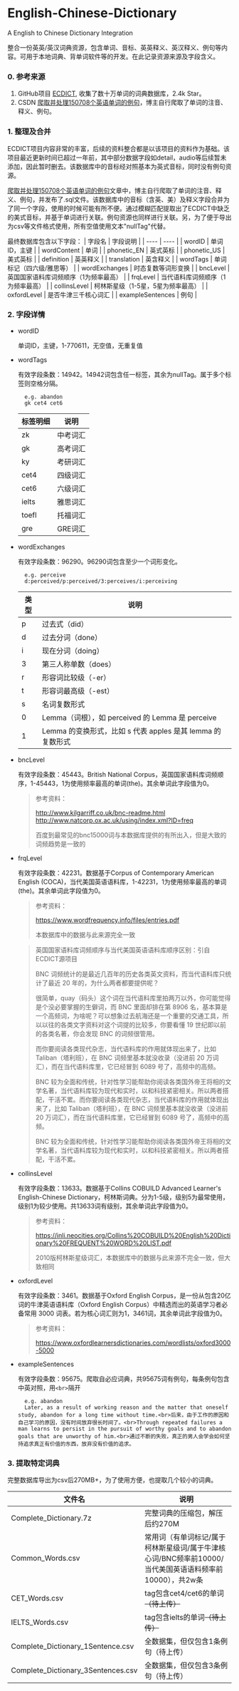 # English-Chinese-Dictionary
A English to Chinese Dictionary Integration

整合一份英英/英汉词典资源，包含单词、音标、英英释义、英汉释义、例句等内容。可用于本地词典、背单词软件等的开发。在此记录资源来源及字段含义。

### 0. 参考来源

1. GitHub项目 <a href="https://github.com/skywind3000/ECDICT">ECDICT</a>, 收集了数十万单词的词典数据库，2.4k Star。
2. CSDN <a href="https://u25th-engineer.blog.csdn.net/article/details/105901529?utm_medium=distribute.pc_relevant.none-task-blog-BlogCommendFromMachineLearnPai2-3.channel_param&depth_1-utm_source=distribute.pc_relevant.none-task-blog-BlogCommendFromMachineLearnPai2-3.channel_param">爬取并处理150708个英语单词的例句</a>，博主自行爬取了单词的注音、释义、例句。


### 1. 整理及合并
ECDICT项目内容非常的丰富，后续的资料整合都是以该项目的资料作为基础。该项目最近更新时间已超过一年前，其中部分数据字段如detail，audio等后续暂未添加，因此暂时删去。该数据库中的音标经对照基本为英式音标，同时没有例句资源。

<a href="https://u25th-engineer.blog.csdn.net/article/details/105901529?utm_medium=distribute.pc_relevant.none-task-blog-BlogCommendFromMachineLearnPai2-3.channel_param&depth_1-utm_source=distribute.pc_relevant.none-task-blog-BlogCommendFromMachineLearnPai2-3.channel_param">爬取并处理150708个英语单词的例句</a>文章中，博主自行爬取了单词的注音、释义、例句，并发布了.sql文件。该数据库中的音标（含英、美）及释义字段合并为了同一个字段，使用的时候可能有所不便。通过模糊匹配提取出了ECDICT中缺乏的美式音标，并基于单词进行关联。例句资源也同样进行关联。另，为了便于导出为csv等文件格式使用，所有空值使用文本"nullTag"代替。

最终数据库包含以下字段：
|  字段名  | 字段说明  |
|  ----  | ----  |
| wordID  | 单词ID，主键 |
| wordContent  | 单词 |
| phonetic_EN  | 英式英标 |
| phonetic_US  | 美式英标 |
| definition  | 英英释义 |
| translation  | 英含释义 |
| wordTags  | 单词标记（四六级/雅思等） |
| wordExchanges  | 时态复数等词形变换 |
| bncLevel  | 英国国家语料库词频顺序（1为频率最高） |
| frqLevel  | 当代语料库词频顺序（1为频率最高） |
| collinsLevel  | 柯林斯星级（1-5星，5星为频率最高） |
| oxfordLevel  | 是否牛津三千核心词汇 |
| exampleSentences  | 例句 |

### 2. 字段详情

* wordID
   
  单词ID，主键，1-770611，无空值，无重复值
* wordTags
  
  有效字段条数：14942。14942词包含任一标签，其余为nullTag。属于多个标签则空格分隔。
  
        e.g. abandon
        gk cet4 cet6 
    |  标签明细  | 说明  |
    |  ----  | ----  |
    |  zk  | 中考词汇  |
    |  gk  | 高考词汇  |
    |  ky  | 考研词汇  |
    |  cet4  | 四级词汇  |
    |  cet6  | 六级词汇  |
    |  ielts  | 雅思词汇  |
    |  toefl  | 托福词汇  |
    |  gre  | GRE词汇  |

* wordExchanges

  有效字段条数：96290。96290词包含至少一个词形变化。
  
        e.g. perceive
        d:perceived/p:perceived/3:perceives/i:perceiving
    |类型	|说明
    |  ----  | ----  |
    |p	|过去式（did）
    |d	|过去分词（done）
    |i	|现在分词（doing）
    |3	|第三人称单数（does）
    |r	|形容词比较级（-er）
    |t	|形容词最高级（-est）
    |s	|名词复数形式
    |0	|Lemma（词根），如 perceived 的 Lemma 是 perceive
    |1|	Lemma 的变换形式，比如 s 代表 apples 是其 lemma 的复数形式

* bncLevel

    有效字段条数：45443。British National Corpus，英国国家语料库词频顺序，1-45443，1为使用频率最高的单词(the)。其余单词此字段值为0。

    > 参考资料： 
    > 
    >http://www.kilgarriff.co.uk/bnc-readme.html
    >http://www.natcorp.ox.ac.uk/using/index.xml?ID=freq
    >    
    >百度到最常见的bnc15000词与本数据库提供的有所出入，但是大致的词频趋势是一致的

* frqLevel

    有效字段条数：42231。数据基于Corpus of Contemporary American English (COCA)，当代美国英语语料库，1-42231，1为使用频率最高的单词(the)。其余单词此字段值为0。

    >    参考资料： 
    >
    >    https://www.wordfrequency.info/files/entries.pdf
    >
    >    本数据库中的数据与此来源完全一致

    >    英国国家语料库词频顺序与当代美国英语语料库顺序区别：引自ECDICT源项目
    >
    >BNC 词频统计的是最近几百年的历史各类英文资料，而当代语料库只统计了最近 20 年的，为什么两者都要提供呢？
    >
    >很简单，quay（码头）这个词在当代语料库里拍两万以外，你可能觉得是个没必要掌握的生僻词，而 BNC 里面却排在第 8906 名，基本算是一个高频词，为啥呢？可以想象过去航海还是一个重要的交通工具，所以以往的各类文字资料对这个词提的比较多，你要看懂 19 世纪即以前的各类名著，你会发现 BNC 的词频很管用。
    >
    >而你要阅读各类现代杂志，当代语料库的作用就体现出来了，比如 Taliban（塔利班），在 BNC 词频里基本就没收录（没进前 20 万词汇），而在当代语料库里，它已经冒到 6089 号了，高频中的高频。
    >
    >BNC 较为全面和传统，针对性学习能帮助你阅读各类国外帝王将相的文学名著，当代语料库较为现代和实时，以和科技紧密相关。所以两者搭配，干活不累。而你要阅读各类现代杂志，当代语料库的作用就体现出来了，比如 Taliban（塔利班），在 BNC 词频里基本就没收录（没进前 20 万词汇），而在当代语料库里，它已经冒到 6089 号了，高频中的高频。
    >
    >BNC 较为全面和传统，针对性学习能帮助你阅读各类国外帝王将相的文学名著，当代语料库较为现代和实时，以和科技紧密相关。所以两者搭配，干活不累。


* collinsLevel

    有效字段条数：13633。数据基于Collins COBUILD Advanced Learner's English-Chinese Dictionary，柯林斯词典。分为1-5级，级别5为最常使用，级别1为较少使用。共13633词有级别，其余单词此字段值为0。

    >    参考资料： 
    >
    >    https://inli.neocities.org/Collins%20COBUILD%20English%20Dictionary%20FREQUENT%20WORD%20LIST.pdf
    >
    >    2010版柯林斯星级词汇，本数据库中的数据与此来源不完全一致，但大致相同

* oxfordLevel

    有效字段条数：3461。数据基于Oxford English Corpus，是一份从包含20亿词的牛津英语语料库（Oxford English Corpus）中精选而出的英语学习者必备常用 3000 词表。若为核心词汇则为1，3461词，其余单词此字段值为0。

    >    参考资料： 
    >
    >    https://www.oxfordlearnersdictionaries.com/wordlists/oxford3000-5000

* exampleSentences
  
  有效字段条数：95675。爬取自必应词典，共95675词有例句，每条例句包含中英对照，用`<br>`隔开

        e.g. abandon
        Later, as a result of working reason and the matter that oneself study, abandon for a long time without time.<br>后来，由于工作的原因和自己学习的原因，没有时间放弃很长时间了。<br>Through repeated failures a man learns to persist in the pursuit of worthy goals and to abandon goals that are unworthy of him.<br>通过不断的失败，真正的男人会学会如何坚持追求真正有价值的东西，放弃没有价值的追求。
    
### 3. 提取特定词典

完整数据库导出为csv后270MB+，为了使用方便，也提取几个较小的词典。

|  文件名  | 说明  |
|  ----  | ----  |
|  Complete_Dictionary.7z  | 完整词典的压缩包，解压后约270M  |
|  Common_Words.csv  | 常用词（有单词标记/属于柯林斯星级词/属于牛津核心词/BNC频率前10000/当代美国英语语料频率前10000），共2w条  |
|  CET_Words.csv  | tag包含cet4/cet6的单词~~（待上传）~~  |
|  IELTS_Words.csv  | tag包含ielts的单词~~（待上传）~~  |
|  Complete_Dictionary_1Sentence.csv  | 全数据集，但仅包含1条例句（待上传）  |
|  Complete_Dictionary_3Sentences.csv  | 全数据集，但仅包含3条例句（待上传）  |
